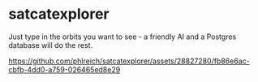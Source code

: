 # satcatexplorer

Just type in the orbits you want to see - a friendly AI and a Postgres database will do the rest.


https://github.com/phlreich/satcatexplorer/assets/28827280/fb86e6ac-cbfb-4dd0-a759-026465ed8e29

